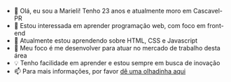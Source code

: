 - 👋 Olá, eu sou a Marieli! Tenho 23 anos e atualmente moro em Cascavel-PR
- 👀 Estou interessada em aprender programação web, com foco em front-end
- 🌱 Atualmente estou aprendendo sobre HTML, CSS e Javascript
- 🎯 Meu foco é me desenvolver para atuar no mercado de trabalho desta área
- 💡 Tenho facilidade em aprender e estou sempre em busca de inovação
- 📫 Para mais informações, por  favor [dê uma olhadinha aqui](https://www.linkedin.com/in/marieli-teixeira-5a58a217a/)

<!---
the-marielis/the-marielis is a ✨ special ✨ repository because its `README.md` (this file) appears on your GitHub profile.
You can click the Preview link to take a look at your changes.
--->
